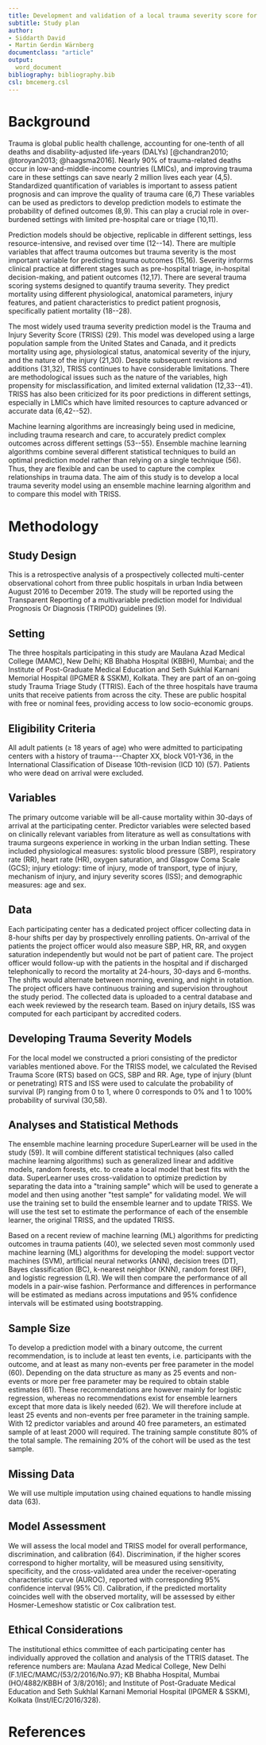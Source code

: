 ```yaml
---
title: Development and validation of a local trauma severity score for adult trauma patients in urban India
subtitle: Study plan
author: 
- Siddarth David
- Martin Gerdin Wärnberg
documentclass: "article"
output:
  word_document
bibliography: bibliography.bib
csl: bmcemerg.csl
---
```


Background
==========

Trauma is global public health challenge, accounting for one-tenth of all deaths and disability-adjusted life-years (DALYs) [@chandran2010; @toroyan2013; @haagsma2016]. Nearly 90% of trauma-related deaths occur in low-and-middle-income countries (LMICs), and improving trauma care in these settings can save nearly 2 million lives each year (4,5). Standardized quantification of variables is important to assess patient prognosis and can improve the quality of trauma care (6,7) These variables can be used as predictors to develop prediction models to estimate the probability of defined outcomes (8,9). This can play a crucial role in over-burdened settings with limited pre-hospital care or triage (10,11).

Prediction models should be objective, replicable in different settings, less resource-intensive, and revised over time (12--14). There are multiple variables that affect trauma outcomes but trauma severity is the most important variable for predicting trauma outcomes (15,16). Severity informs clinical practice at different stages such as pre-hospital triage, in-hospital decision-making, and patient outcomes (12,17). There are several trauma scoring systems designed to quantify trauma severity. They predict mortality using different physiological, anatomical parameters, injury features, and patient characteristics to predict patient prognosis, specifically patient mortality (18--28).

The most widely used trauma severity prediction model is the Trauma and Injury Severity Score (TRISS) (29). This model was developed using a large population sample from the United States and Canada, and it predicts mortality using age, physiological status, anatomical severity of the injury, and the nature of the injury (21,30). Despite subsequent revisions and additions (31,32), TRISS continues to have considerable limitations. There are methodological issues such as the nature of the variables, high propensity for misclassification, and limited external validation (12,33--41). TRISS has also been criticized for its poor predictions in different settings, especially in LMICs which have limited resources to capture advanced or accurate data (6,42--52).

Machine learning algorithms are increasingly being used in medicine, including trauma research and care, to accurately predict complex outcomes across different settings (53--55). Ensemble machine learning algorithms combine several different statistical techniques to build an optimal prediction model rather than relying on a single technique (56). Thus, they are flexible and can be used to capture the complex relationships in trauma data. The aim of this study is to develop a local trauma severity model using an ensemble machine learning algorithm and to compare this model with TRISS.

Methodology
===========

Study Design
------------

This is a retrospective analysis of a prospectively collected multi-center observational cohort from three public hospitals in urban India between August 2016 to December 2019. The study will be reported using the Transparent Reporting of a multivariable prediction model for Individual Prognosis Or Diagnosis (TRIPOD) guidelines (9).

Setting
-------

The three hospitals participating in this study are Maulana Azad Medical College (MAMC), New Delhi; KB Bhabha Hospital (KBBH), Mumbai; and the Institute of Post-Graduate Medical Education and Seth Sukhlal Karnani Memorial Hospital (IPGMER & SSKM), Kolkata. They are part of an on-going study Trauma Triage Study (TTRIS). Each of the three hospitals have trauma units that receive patients from across the city. These are public hospital with free or nominal fees, providing access to low socio-economic groups.

Eligibility Criteria
--------------------

All adult patients (≥ 18 years of age) who were admitted to participating centers with a history of trauma---Chapter XX, block V01-Y36, in the International Classification of Disease 10th-revision (ICD 10) (57). Patients who were dead on arrival were excluded.

Variables
---------

The primary outcome variable will be all-cause mortality within 30-days of arrival at the participating center. Predictor variables were selected based on clinically relevant variables from literature as well as consultations with trauma surgeons experience in working in the urban Indian setting. These included physiological measures: systolic blood pressure (SBP), respiratory rate (RR), heart rate (HR), oxygen saturation, and Glasgow Coma Scale (GCS); injury etiology: time of injury, mode of transport, type of injury, mechanism of injury, and injury severity scores (ISS); and demographic measures: age and sex.

Data
----

Each participating center has a dedicated project officer collecting data in 8-hour shifts per day by prospectively enrolling patients. On-arrival of the patients the project officer would also measure SBP, HR, RR, and oxygen saturation independently but would not be part of patient care. The project officer would follow-up with the patients in the hospital and if discharged telephonically to record the mortality at 24-hours, 30-days and 6-months. The shifts would alternate between morning, evening, and night in rotation. The project officers have continuous training and supervision throughout the study period. The collected data is uploaded to a central database and each week reviewed by the research team. Based on injury details, ISS was computed for each participant by accredited coders.

Developing Trauma Severity Models
---------------------------------

For the local model we constructed a priori consisting of the predictor variables mentioned above. For the TRISS model, we calculated the Revised Trauma Score (RTS) based on GCS, SBP and RR. Age, type of injury (blunt or penetrating) RTS and ISS were used to calculate the probability of survival (P) ranging from 0 to 1, where 0 corresponds to 0% and 1 to 100% probability of survival (30,58).

Analyses and Statistical Methods
--------------------------------

The ensemble machine learning procedure SuperLearner will be used in the study (59). It will combine different statistical techniques (also called machine learning algorithms) such as generalized linear and additive models, random forests, etc. to create a local model that best fits with the data. SuperLearner uses cross-validation to optimize prediction by separating the data into a "training sample" which will be used to generate a model and then using another "test sample" for validating model. We will use the training set to build the ensemble learner and to update TRISS. We will use the test set to estimate the performance of each of the ensemble learner, the original TRISS, and the updated TRISS.

Based on a recent review of machine learning (ML) algorithms for predicting outcomes in trauma patients (40), we selected seven most commonly used machine learning (ML) algorithms for developing the model: support vector machines (SVM), artificial neural networks (ANN), decision trees (DT), Bayes classification (BC), k-nearest neighbor (KNN), random forest (RF), and logistic regression (LR). We will then compare the performance of all models in a pair-wise fashion. Performance and differences in performance will be estimated as medians across imputations and 95% confidence intervals will be estimated using bootstrapping.

Sample Size
-----------

To develop a prediction model with a binary outcome, the current recommendation, is to include at least ten events, i.e. participants with the outcome, and at least as many non-events per free parameter in the model (60). Depending on the data structure as many as 25 events and non-events or more per free parameter may be required to obtain stable estimates (61). These recommendations are however mainly for logistic regression, whereas no recommendations exist for ensemble learners except that more data is likely needed (62). We will therefore include at least 25 events and non-events per free parameter in the training sample. With 12 predictor variables and around 40 free parameters, an estimated sample of at least 2000 will required. The training sample constitute 80% of the total sample. The remaining 20% of the cohort will be used as the test sample.

Missing Data
------------

We will use multiple imputation using chained equations to handle missing data (63).

Model Assessment
----------------

We will assess the local model and TRISS model for overall performance, discrimination, and calibration (64). Discrimination, if the higher scores correspond to higher mortality, will be measured using sensitivity, specificity, and the cross-validated area under the receiver-operating characteristic curve (AUROC), reported with corresponding 95% confidence interval (95% CI). Calibration, if the predicted mortality coincides well with the observed mortality, will be assessed by either Hosmer-Lemeshow statistic or Cox calibration test.

Ethical Considerations
----------------------

The institutional ethics committee of each participating center has individually approved the collation and analysis of the TTRIS dataset. The reference numbers are: Maulana Azad Medical College, New Delhi (F.1/IEC/MAMC/(53/2/2016/No.97); KB Bhabha Hospital, Mumbai (HO/4882/KBBH of 3/8/2016); and Institute of Post-Graduate Medical Education and Seth Sukhlal Karnani Memorial Hospital (IPGMER & SSKM), Kolkata (Inst/IEC/2016/328).

References
==========

